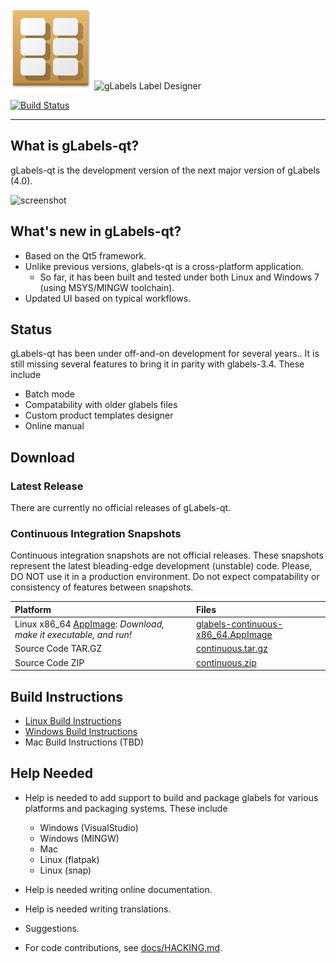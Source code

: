 ![logo](glabels/images/glabels-logo.png)
![gLabels Label Designer](glabels/images/glabels-label-designer.png)

[![Build Status](https://travis-ci.org/jimevins/glabels-qt-tmp.svg?branch=master)](https://travis-ci.org/jimevins/glabels-qt-tmp)

*******************************************************************************

## What is gLabels-qt?

gLabels-qt is the development version of the next major version of gLabels (4.0).

![screenshot](docs/images/screenshot.png)


## What's new in gLabels-qt?

- Based on the Qt5 framework.
- Unlike previous versions, glabels-qt is a cross-platform application.
    * So far, it has been built and tested under both Linux and Windows 7 (using MSYS/MINGW toolchain).
- Updated UI based on typical workflows.


## Status

gLabels-qt has been under off-and-on development for several years..
It is still missing several features to bring it in parity with glabels-3.4.  These include

- Batch mode
- Compatability with older glabels files
- Custom product templates designer
- Online manual


## Download

### Latest Release

There are currently no official releases of gLabels-qt.

### Continuous Integration Snapshots

Continuous integration snapshots are not official releases.  These snapshots represent the latest
bleading-edge development (unstable) code.  Please, DO NOT use it in a production environment.  Do not
expect compatability or consistency of features between snapshots.

| Platform | Files |
|:---------|:------|
| Linux x86_64 [AppImage](http:appimage.org): *Download, make it executable, and run!* | [glabels-continuous-x86_64.AppImage](https://github.com/jimevins/glabels-qt-tmp/releases/download/continuous/glabels-continuous-x86_64.AppImage) |
| Source Code TAR.GZ | [continuous.tar.gz](https://github.com/jimevins/glabels-qt-tmp/archive/continuous.tar.gz) |
| Source Code ZIP    | [continuous.zip](https://github.com/jimevins/glabels-qt-tmp/archive/continuous.tar.gz) |


## Build Instructions

- [Linux Build Instructions](docs/BUILD-INSTRUCTIONS-LINUX.md)
- [Windows Build Instructions](docs/BUILD-INSTRUCTIONS-WINDOWS.md)
- Mac Build Instructions (TBD)


## Help Needed

* Help is needed to add support to build and package glabels for various platforms and packaging systems.
These include

    - Windows (VisualStudio)
   - Windows (MINGW)
   - Mac
   - Linux (flatpak)
   - Linux (snap)

* Help is needed writing online documentation.

* Help is needed writing translations.

* Suggestions.

* For code contributions, see [docs/HACKING.md](docs/HACKING.md).


